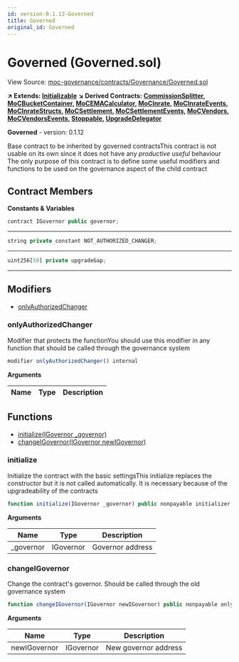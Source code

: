 ```yaml
---
id: version-0.1.12-Governed
title: Governed
original_id: Governed
---
```


# Governed (Governed.sol)

View Source: [moc-governance/contracts/Governance/Governed.sol](../../moc-governance/contracts/Governance/Governed.sol)

**↗ Extends: [Initializable](Initializable.md)**
**↘ Derived Contracts: [CommissionSplitter](CommissionSplitter.md), [MoCBucketContainer](MoCBucketContainer.md), [MoCEMACalculator](MoCEMACalculator.md), [MoCInrate](MoCInrate.md), [MoCInrateEvents](MoCInrateEvents.md), [MoCInrateStructs](MoCInrateStructs.md), [MoCSettlement](MoCSettlement.md), [MoCSettlementEvents](MoCSettlementEvents.md), [MoCVendors](MoCVendors.md), [MoCVendorsEvents](MoCVendorsEvents.md), [Stoppable](Stoppable.md), [UpgradeDelegator](UpgradeDelegator.md)**

**Governed** - version: 0.1.12

Base contract to be inherited by governed contractsThis contract is not usable on its own since it does not have any _productive useful_ behaviour
The only purpose of this contract is to define some useful modifiers and functions to be used on the
governance aspect of the child contract

## Contract Members
**Constants & Variables**

```js
contract IGovernor public governor;
```
---

```js
string private constant NOT_AUTHORIZED_CHANGER;
```
---

```js
uint256[50] private upgradeGap;
```
---

## Modifiers

- [onlyAuthorizedChanger](#onlyauthorizedchanger)

### onlyAuthorizedChanger

Modifier that protects the functionYou should use this modifier in any function that should be called through
the governance system

```js
modifier onlyAuthorizedChanger() internal
```

**Arguments**

| Name        | Type           | Description  |
| ------------- |------------- | -----|

## Functions

- [initialize(IGovernor _governor)](#initialize)
- [changeIGovernor(IGovernor newIGovernor)](#changeigovernor)

### initialize

Initialize the contract with the basic settingsThis initialize replaces the constructor but it is not called automatically.
It is necessary because of the upgradeability of the contracts

```js
function initialize(IGovernor _governor) public nonpayable initializer 
```

**Arguments**

| Name        | Type           | Description  |
| ------------- |------------- | -----|
| _governor | IGovernor | Governor address | 

### changeIGovernor

Change the contract's governor. Should be called through the old governance system

```js
function changeIGovernor(IGovernor newIGovernor) public nonpayable onlyAuthorizedChanger 
```

**Arguments**

| Name        | Type           | Description  |
| ------------- |------------- | -----|
| newIGovernor | IGovernor | New governor address | 

